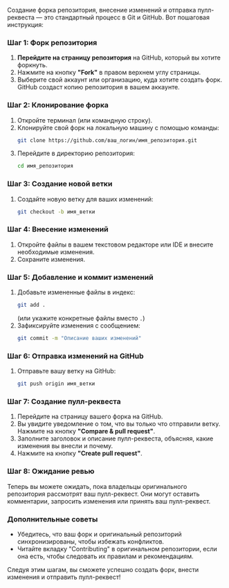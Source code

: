 Создание форка репозитория, внесение изменений и отправка пулл-реквеста — это стандартный процесс в Git и GitHub. Вот пошаговая инструкция:

### Шаг 1: Форк репозитория
1. **Перейдите на страницу репозитория** на GitHub, который вы хотите форкнуть.
2. Нажмите на кнопку **"Fork"** в правом верхнем углу страницы.
3. Выберите свой аккаунт или организацию, куда хотите создать форк. GitHub создаст копию репозитория в вашем аккаунте.

### Шаг 2: Клонирование форка
1. Откройте терминал (или командную строку).
2. Клонируйте свой форк на локальную машину с помощью команды:
   ```bash
   git clone https://github.com/ваш_логин/имя_репозитория.git
   ```
3. Перейдите в директорию репозитория:
   ```bash
   cd имя_репозитория
   ```

### Шаг 3: Создание новой ветки
1. Создайте новую ветку для ваших изменений:
   ```bash
   git checkout -b имя_ветки
   ```

### Шаг 4: Внесение изменений
1. Откройте файлы в вашем текстовом редакторе или IDE и внесите необходимые изменения.
2. Сохраните изменения.

### Шаг 5: Добавление и коммит изменений
1. Добавьте измененные файлы в индекс:
   ```bash
   git add .
   ```
   (или укажите конкретные файлы вместо `.`)
2. Зафиксируйте изменения с сообщением:
   ```bash
   git commit -m "Описание ваших изменений"
   ```

### Шаг 6: Отправка изменений на GitHub
1. Отправьте вашу ветку на GitHub:
   ```bash
   git push origin имя_ветки
   ```

### Шаг 7: Создание пулл-реквеста
1. Перейдите на страницу вашего форка на GitHub.
2. Вы увидите уведомление о том, что вы только что отправили ветку. Нажмите на кнопку **"Compare & pull request"**.
3. Заполните заголовок и описание пулл-реквеста, объясняя, какие изменения вы внесли и почему.
4. Нажмите на кнопку **"Create pull request"**.

### Шаг 8: Ожидание ревью
Теперь вы можете ожидать, пока владельцы оригинального репозитория рассмотрят ваш пулл-реквест. Они могут оставить комментарии, запросить изменения или принять ваш пулл-реквест.

### Дополнительные советы
- Убедитесь, что ваш форк и оригинальный репозиторий синхронизированы, чтобы избежать конфликтов.
- Читайте вкладку "Contributing" в оригинальном репозитории, если она есть, чтобы следовать их правилам и рекомендациям.

Следуя этим шагам, вы сможете успешно создать форк, внести изменения и отправить пулл-реквест!